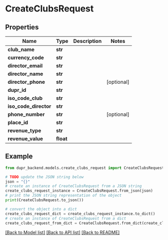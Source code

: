 # CreateClubsRequest


## Properties

Name | Type | Description | Notes
------------ | ------------- | ------------- | -------------
**club_name** | **str** |  | 
**currency_code** | **str** |  | 
**director_email** | **str** |  | 
**director_name** | **str** |  | 
**director_phone** | **str** |  | [optional] 
**dupr_id** | **str** |  | 
**iso_code_club** | **str** |  | 
**iso_code_director** | **str** |  | 
**phone_number** | **str** |  | [optional] 
**place_id** | **str** |  | 
**revenue_type** | **str** |  | 
**revenue_value** | **float** |  | 

## Example

```python
from dupr_backend.models.create_clubs_request import CreateClubsRequest

# TODO update the JSON string below
json = "{}"
# create an instance of CreateClubsRequest from a JSON string
create_clubs_request_instance = CreateClubsRequest.from_json(json)
# print the JSON string representation of the object
print(CreateClubsRequest.to_json())

# convert the object into a dict
create_clubs_request_dict = create_clubs_request_instance.to_dict()
# create an instance of CreateClubsRequest from a dict
create_clubs_request_from_dict = CreateClubsRequest.from_dict(create_clubs_request_dict)
```
[[Back to Model list]](../README.md#documentation-for-models) [[Back to API list]](../README.md#documentation-for-api-endpoints) [[Back to README]](../README.md)


